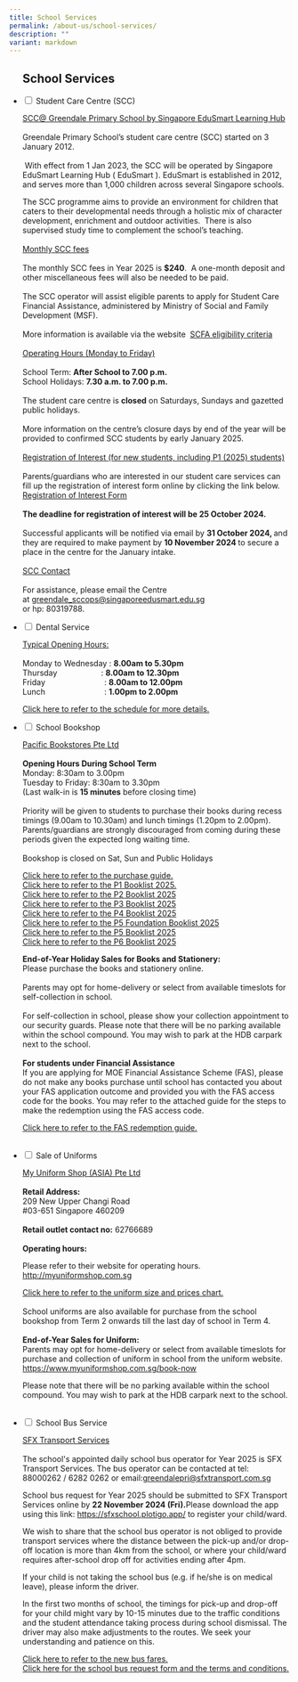 ```yaml
---
title: School Services
permalink: /about-us/school-services/
description: ""
variant: markdown
---
```

<ul class="jekyllcodex_accordion">
<h2><strong>School Services</strong></h2>
<li><input type="checkbox" id="accordion1">
<label for="accordion1">Student Care Centre (SCC)</label><div>
<p><u>SCC@ Greendale Primary School by Singapore EduSmart Learning Hub</u> 
<br>
<br>Greendale Primary School’s student care centre (SCC) started on 3 January
2012.
<br>
<br>&nbsp;With effect from 1 Jan 2023, the SCC will be operated by Singapore
EduSmart Learning Hub ( EduSmart ). EduSmart is established in 2012, and
serves more than 1,000 children across several Singapore schools.&nbsp;&nbsp;</p>
<p>The SCC programme aims to provide an environment for children that caters
to their developmental needs through a holistic mix of character development,
enrichment and outdoor activities.&nbsp; There is also supervised study
time to complement the school’s teaching.
<br>
<br><u>Monthly SCC fees</u> 
<br>
<br>The monthly SCC fees in Year 2025 is&nbsp;<strong>$240</strong>.&nbsp;
A one-month deposit and other miscellaneous fees will also be needed to
be paid.&nbsp;
<br>
<br>The SCC operator will assist eligible parents to apply for Student Care
Financial Assistance, administered by Ministry of Social and Family Development
(MSF).&nbsp;
<br>
<br>More information is available via the website &nbsp;<a href="https://supportgowhere.life.gov.sg/schemes/SCFA/student-care-fee-assistance-scfa" rel="noopener noreferrer nofollow" target="_blank">SCFA eligibility criteria</a> 
<br>
<br><u>Operating Hours (Monday to Friday)</u> 
<br>
<br>School Term:&nbsp;<strong>After School to 7.00 p.m.</strong> 
<br>School Holidays:&nbsp;<strong>7.30 a.m. to 7.00 p.m.</strong> 
<br>
<br>The student care centre is&nbsp;<strong>closed</strong>&nbsp;on Saturdays,
Sundays and gazetted public holidays.
<br>
<br>More information on the centre’s closure days by end of the year will
be provided to confirmed SCC students by early January 2025.
<br>
	<br><u>Registration of Interest (for new students, including P1 (2025) students)</u> 
<br>
<br>Parents/guardians who are interested in our student care services can fill up the registration of interest form online by clicking the link below.
<br>
<a href="https://zfrmz.com/4tROeqxljIQiTn9vVcaT" rel="noopener noreferrer nofollow" target="_blank">Registration of Interest Form</a>
<br>
<br>
<strong>The deadline for registration of interest will be 25 October 2024.</strong><br>
	<br>Successful applicants will be notified via email by <strong> 31 October 2024, </strong> and they are required to make payment by <strong> 10 November 2024 </strong> to secure a place in the centre for the January intake.
	<br>
<br>
<u>SCC Contact</u> 
<br>
<br>For assistance, please email the Centre at&nbsp;<a href="mailto:greendale_sccops@singaporeedusmart.edu.sg" rel="noopener noreferrer nofollow" target="_blank">greendale_sccops@singaporeedusmart.edu.sg</a><br> or
hp: 80319788.</p>
</div></li>
	
<li><input type="checkbox" id="accordion2">
<label for="accordion2">Dental Service</label><div>
<p><u>Typical Opening Hours:</u> 
<br>
<br>Monday to Wednesday :&nbsp;<strong>8.00am to 5.30pm</strong> 
<br>Thursday&nbsp; &nbsp; &nbsp; &nbsp; &nbsp; &nbsp; &nbsp; &nbsp; &nbsp;
&nbsp; : <strong>8.00am to 12.30pm</strong> 
<br>Friday&nbsp; &nbsp; &nbsp; &nbsp; &nbsp; &nbsp; &nbsp; &nbsp; &nbsp; &nbsp;
&nbsp; &nbsp; &nbsp; &nbsp;:&nbsp;<strong>8.00am to 12.00pm</strong> 
<br>Lunch&nbsp; &nbsp; &nbsp; &nbsp; &nbsp; &nbsp; &nbsp; &nbsp; &nbsp; &nbsp;
&nbsp; &nbsp; &nbsp; &nbsp;:&nbsp;<strong>1.00pm to 2.00pm</strong> 
<br>
</p>
<p><a href="/files/Dental Schedule/dental schedule nov 2024.pdf" rel="noopener noreferrer nofollow" target="_blank">Click here to refer to the schedule for more details.</a>
</p>
</div></li>

<li><input type="checkbox" id="accordion3">
<label for="accordion3">School Bookshop</label><div>
<p><u>Pacific Bookstores Pte Ltd</u> 
<br>
<br><strong>Opening Hours During School Term</strong> 
<br>Monday: 8:30am to 3.00pm
<br>Tuesday to Friday: 8:30am to 3.30pm
<br>(Last walk-in is <b>15 minutes</b> before closing time)
<br>
<br>Priority will be given to students to purchase their books during recess timings (9.00am to 10.30am) and lunch timings (1.20pm to 2.00pm). Parents/guardians are strongly discouraged from coming during these periods given the expected long waiting time.
<br>
<br>Bookshop is closed on Sat, Sun and Public Holidays</p>
<p>
<a href="/files/School%20Services/pbguide2025.pdf" rel="noopener noreferrer nofollow" target="_blank">Click here to refer to the purchase guide.</a> 
<br><a href="/files/School%20Services/p1booklist2025.pdf" rel="noopener noreferrer nofollow" target="_blank">Click here to refer to the P1 Booklist 2025.</a> 
<br><a href="/files/School%20Services/p2booklist2025.pdf" rel="noopener noreferrer nofollow" target="_blank">Click here to refer to the P2 Booklist 2025</a> 
<br><a href="/files/School%20Services/p3booklist2025.pdf" rel="noopener noreferrer nofollow" target="_blank">Click here to refer to the P3 Booklist 2025</a> 
<br><a href="/files/School%20Services/p4booklist2025.pdf" rel="noopener noreferrer nofollow" target="_blank">Click here to refer to the P4 Booklist 2025</a> 
<br><a href="/files/School%20Services/p5fbooklist2025.pdf" rel="noopener noreferrer nofollow" target="_blank">Click here to refer to the P5 Foundation Booklist 2025</a> 
<br><a href="/files/School%20Services/p5booklist2025.pdf" rel="noopener noreferrer nofollow" target="_blank">Click here to refer to the P5 Booklist 2025</a> 
<br><a href="/files/School%20Services/p6booklist2025.pdf" rel="noopener noreferrer nofollow" target="_blank">Click here to refer to the P6 Booklist 2025</a> 
</p>
<p>
<b> End-of-Year Holiday Sales for Books and Stationery:</b>
<br>Please purchase the books and stationery online.
<br>
<br> Parents may opt for home-delivery or select from available timeslots for self-collection in school.
<br>
<br>For self-collection in school, please show your collection appointment to our security guards.
Please note that there will be no parking available within the school compound. You may wish to park at the HDB carpark next to the school. 
<br>
	<br><b>For students under Financial Assistance</b>
	<br> If you are applying for MOE Financial Assistance Scheme (FAS), please do not make any books purchase until school has contacted you about your FAS application outcome and provided you with the FAS access code for the books. You may refer to the attached guide for the steps to make the redemption using the FAS access code.
</p><p><a href="/files/P1%20Orientation%202025/fas%20online%20redemption%20guide%202024.pdf" rel="noopener noreferrer nofollow" target="_blank">Click here to refer to the FAS redemption guide.</a></p>
<br>
</div></li>
	
<li><input type="checkbox" id="accordion4">  
<label for="accordion4">Sale of Uniforms</label><div>
<p><u>My Uniform Shop (ASIA) Pte Ltd</u> 
<br>
<br><strong>Retail Address:</strong> 
<br>209 New Upper Changi Road
<br>#03-651 Singapore 460209
<br>
<br><strong>Retail outlet contact no:</strong> 62766689
<br>
<br><strong>Operating hours:</strong> 
<br>
</p>
<p>Please refer to their website for operating hours. <a href="http://myuniformshop.com.sg" rel="noopener noreferrer nofollow" target="_blank">http://myuniformshop.com.sg</a>
</p>
<p><a href="/files/School%20Services/uniformsizeandpricechart2025.pdf" rel="noopener noreferrer nofollow" target="_blank">Click here to refer to the uniform size and prices chart.</a> 
<br>
<br>School uniforms are also available for purchase from the school bookshop from Term 2 onwards till the last day of school in Term 4. 
<br>
<br><b>End-of-Year Sales for Uniform:</b>
<br>Parents may opt for home-delivery or select from available timeslots for purchase and collection of uniform in school from the uniform website. <a href="https://www.myuniformshop.com.sg/book-now" rel="noopener noreferrer nofollow" target="_blank">https://www.myuniformshop.com.sg/book-now</a>
</p>
<p>Please note that there will be no parking available within the school compound. You may wish to park at the HDB carpark next to the school. </p>
<br>
</div></li>
	
<li><input type="checkbox" id="accordion5">  
<label for="accordion5">School Bus Service</label><div>
<p><u>SFX Transport Services</u> 
<br>
<br>The school's appointed daily school bus operator for Year 2025 is SFX Transport Services. The bus operator can be contacted at tel:
88000262 / 6282 0262 or email:<a href="mailto:greendalepri@sfxtransport.com.sg" rel="noopener noreferrer nofollow" target="_blank">greendalepri@sfxtransport.com.sg</a>
</p>
<p>School bus request for Year 2025 should be submitted to SFX Transport
	Services online by <b>22 November 2024 (Fri).</b>Please download the app using this link: <a href="https://sfxschool.plotigo.app/" rel="noopener noreferrer nofollow" target="_blank">https://sfxschool.plotigo.app/</a> to register your child/ward.</p>
<p>We wish to share that the school bus operator is not obliged to provide
transport services where the distance between the pick-up and/or drop-off
location is more than 4km from the school, or where your child/ward requires
after-school drop off for activities ending after 4pm.</p>
<p>If your child is not taking the school bus (e.g. if he/she is on medical
leave), please inform the driver.</p>
<p>In the first two months of school, the timings for pick-up and drop-off
for your child might vary by 10-15 minutes due to the traffic conditions
and the student attendance taking process during school dismissal. The
driver may also make adjustments to the routes. We seek your understanding
and patience on this.</p>
<p><a href="/files/School%20Services/school%20bus%20prices%202024%20and%202025.pdf" rel="noopener noreferrer nofollow" target="_blank">Click here to refer to the new bus fares. <br></a> 
<a href="/files/School%20Services/school%20bus%20request2025.pdf" rel="noopener noreferrer nofollow" target="_blank">Click here for the school bus request form and the terms and conditions.</a>
</p>
</div></li>
</ul>